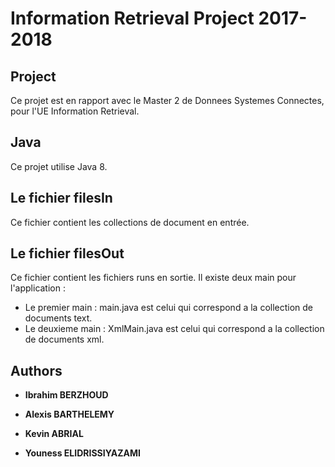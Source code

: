 # Information Retrieval Project 2017-2018 

## Project 
Ce projet est en rapport avec le Master 2 de Donnees Systemes Connectes, pour l'UE Information Retrieval.

## Java

Ce projet utilise Java 8.

## Le fichier filesIn

Ce fichier contient les collections de document en entrée.

## Le fichier filesOut

Ce fichier contient les fichiers runs en sortie.
Il existe deux main pour l'application : 

* Le premier main : main.java est celui qui correspond a la collection de documents text.
* Le deuxieme main : XmlMain.java est celui qui correspond a la collection de documents xml.

## Authors

* **Ibrahim BERZHOUD**

* **Alexis BARTHELEMY**

* **Kevin ABRIAL**

* **Youness ELIDRISSIYAZAMI**

